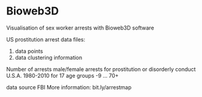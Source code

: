 Bioweb3D
========

Visualisation of sex worker arrests
with Bioweb3D software

US prostitution arrest data files:
1. data points
2. data clustering information

Number of arrests 
male/female
arrests for prostitution or disorderly conduct
U.S.A. 
1980-2010
for 17 age groups -9 ... 70+

data source FBI
More information: bit.ly/arrestmap
